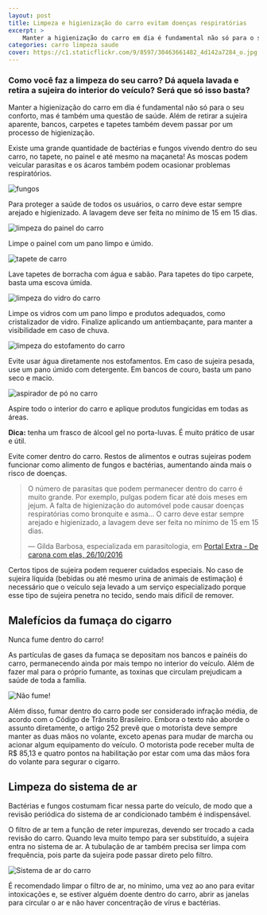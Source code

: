 ```yaml
---
layout: post
title: Limpeza e higienização do carro evitam doenças respiratórias
excerpt: >
    Manter a higienização do carro em dia é fundamental não só para o seu conforto, mas é também uma questão de saúde. Além de retirar a sujeira aparente, bancos, carpetes e tapetes também devem passar por um processo de higienização.
categories: carro limpeza saude
cover: https://c1.staticflickr.com/9/8597/30463661482_4d142a7284_o.jpg
---
```


### Como você faz a limpeza do seu carro? Dá aquela lavada e retira a sujeira do interior do veículo? Será que só isso basta?

Manter a higienização do carro em dia é fundamental não só para o seu conforto, mas é também uma questão de saúde. Além de retirar a sujeira aparente, bancos, carpetes e tapetes também devem passar por um processo de higienização.

<div class="grid _center pull">
    <div class="cell">
        <p>Existe uma grande quantidade de bactérias e fungos vivendo dentro do seu carro, no tapete, no painel e até mesmo na maçaneta! As moscas podem veicular parasitas e os ácaros também podem ocasionar problemas respiratórios.</p>
    </div>
    <div class="cell"><img src="https://c2.staticflickr.com/8/7388/27146501680_cdb060d4fc_z.jpg" alt="fungos"></div>
</div>

Para proteger a saúde de todos os usuários, o carro deve estar sempre arejado e higienizado. A lavagem deve ser feita no mínimo de 15 em 15 dias.

<div class="grid _center _alternate inner">
    <div class="cell _shrink _alternable"><div class="circ-wrapper"><img src="https://c1.staticflickr.com/9/8597/30463661482_f2b575c5cb_n.jpg" alt="limpeza do painel do carro"></div></div>
    <div class="cell _1of2"><p>Limpe o painel com um pano limpo e úmido.</p></div>
</div>
<div class="grid _center _alternate inner">
    <div class="cell _shrink _alternable"><div class="circ-wrapper"><img src="https://c2.staticflickr.com/6/5773/30463661422_fcdcaf424b_n.jpg" alt="tapete de carro"></div></div>
    <div class="cell _1of2"><p>Lave tapetes de borracha com água e sabão. Para tapetes do tipo carpete, basta uma escova úmida.</p></div>
</div>
<div class="grid _center _alternate inner">
    <div class="cell _shrink _alternable"><div class="circ-wrapper"><img src="https://c2.staticflickr.com/6/5743/30463661272_9f80371f38_n.jpg" alt="limpeza do vidro do carro"></div></div>
    <div class="cell _1of2"><p>Limpe os vidros com um pano limpo e produtos adequados, como cristalizador de vidro. Finalize aplicando um antiembaçante, para manter a visibilidade em caso de chuva.</p></div>
</div>
<div class="grid _center _alternate inner">
    <div class="cell _shrink _alternable"><div class="circ-wrapper"><img src="https://c2.staticflickr.com/6/5641/30463661182_6a541bdae0_n.jpg" alt="limpeza do estofamento do carro"></div></div>
    <div class="cell _1of2"><p>Evite usar água diretamente nos estofamentos. Em caso de sujeira pesada, use um pano úmido com detergente. Em bancos de couro, basta um pano seco e macio.</p></div>
</div>
<div class="grid _center _alternate inner">
    <div class="cell _shrink _alternable"><div class="circ-wrapper"><img src="https://c2.staticflickr.com/6/5715/30463661532_3947137c9e_n.jpg" alt="aspirador de pó no carro"></div></div>
    <div class="cell _1of2"><p>Aspire todo o interior do carro e aplique produtos fungicidas em todas as áreas.</p><p><strong>Dica:</strong> tenha um frasco de álcool gel no porta-luvas. É muito prático de usar e útil.</p></div>
</div>



Evite comer dentro do carro. Restos de alimentos e outras sujeiras podem funcionar como alimento de fungos e bactérias, aumentando ainda mais o risco de doenças.

> O número de parasitas que podem permanecer dentro do carro é muito grande. Por exemplo, pulgas podem ficar até dois meses em jejum. A falta de higienização do automóvel pode causar doenças respiratórias como bronquite e asma… O carro deve estar sempre arejado e higienizado, a lavagem deve ser feita no mínimo de 15 em 15 dias.
> 
> — Gilda Barbosa, especializada em parasitologia, em [Portal Extra - De carona com elas, 26/10/2016](http://extra.globo.com/projetos-especiais/de-carona-com-elas/saude-bordo-higienizacao-do-carro-evita-doencas-respiratorias-20013185.html)

Certos tipos de sujeira podem requerer cuidados especiais. No caso de sujeira líquida (bebidas ou até mesmo urina de animais de estimação) é necessário que o veículo seja levado a um serviço especializado porque esse tipo de sujeira penetra no tecido, sendo mais difícil de remover.

## Malefícios da fumaça do cigarro

<div class="grid _center">
    <div class="cell">
        <p>Nunca fume dentro do carro!</p>
        <p>As partículas de gases da fumaça se depositam nos bancos e painéis do carro, permanecendo ainda por mais tempo no interior do veículo. Além de fazer mal para o próprio fumante, as toxinas que circulam prejudicam a saúde de toda a família.</p>
    </div>
    <div class="cell"><img src="https://c1.staticflickr.com/9/8610/30280464310_10d953d215_o.png" alt="Não fume!"></div>
</div>

Além disso, fumar dentro do carro pode ser considerado infração média, de acordo com o Código de Trânsito Brasileiro. Embora o texto não aborde o assunto diretamente, o artigo 252 prevê que o motorista deve sempre manter as duas mãos no volante, exceto apenas para mudar de marcha ou acionar algum equipamento do veículo. O motorista pode receber multa de R$ 85,13 e quatro pontos na habilitação por estar com uma das mãos fora do volante para segurar o cigarro.

## Limpeza do sistema de ar

Bactérias e fungos costumam ficar nessa parte do veículo, de modo que a revisão periódica do sistema de ar condicionado também é indispensável.

<div class="grid _center pull">
    <div class="cell">
        <p>O filtro de ar tem a função de reter impurezas, devendo ser trocado a cada revisão do carro. Quando leva muito tempo para ser substituído, a sujeira entra no sistema de ar. A tubulação de ar também precisa ser limpa com frequência, pois parte da sujeira pode passar direto pelo filtro.</p>
    </div>
    <div class="cell _shrink"><img src="https://c2.staticflickr.com/6/5531/30465987902_8954599d4a_o.jpg" alt="Sistema de ar do carro"></div>
</div>

É recomendado limpar o filtro de ar, no mínimo, uma vez ao ano para evitar intoxicações e, se estiver alguém doente dentro do carro, abrir as janelas para circular o ar e não haver concentração de vírus e bactérias.

